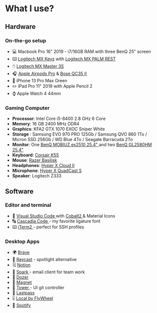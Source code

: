 # What I use?

## Hardware

### On-the-go setup

-  💻 Macbook Pro 16" 2019 - i7/16GB RAM with three BenQ 25" screen
-  ⌨️ [Logitech MX Keys](https://amzn.eu/d/2Bkfm2e) with [Logitech MX PALM REST](https://www.amazon.com.be/dp/B07VWZHCNX?psc=1&ref_=cm_sw_r_cp_ud_dp_7D3AJ6MEZ39QRS6BHJ4C)
-  🖱️ [Logitech MX Master 3S](https://amzn.eu/d/hDDCNem)
-  🎧 [Apple Airpods Pro](https://www.apple.com/airpods-pro/) &amp; [Bose QC35 II](https://amzn.to/2tc8L2w)
-  📱 iPhone 13 Pro Max Green
-  ✏️ iPad Pro 11" 2019 with Apple Pencil 2
-  ⌚️ Apple Watch 4 44mm

### Gaming Computer

-  **Processor**: Intel Core i5-8400 2.8 GHz 6 Core
-  **Memory**: 16 GB 2400 MHz DDR4
-  **Graphics**: KFA2 GTX 1070 EXOC Sniper White
-  **Storage** : Samsung EVO 970 PRO 125Gb / Samsung QVO 860 1To / Micron SSD 256Gb / WD Blue 4To / Seagate Barracuda 2To
-  **Monitor**: One [ BenQ MOBIUZ ex2510 25.4" ](https://www.benq.eu/fr-fr/monitor/gaming/ex2510.html) and two [ BenQ GL2580HM 25.4" ](https://www.amazon.fr/gp/product/B073NTHQND/ref=ppx_yo_dt_b_asin_title_o07_s00?ie=UTF8&psc=1)
-  **Keyboard**: [ Corsair K55 ](https://www.amazon.fr/Corsair-Clavier-Gaming-R%C3%A9tro-%C3%89clairage-Multicolore/dp/B01NAL5CUN/ref=sr_1_3?__mk_fr_FR=%C3%85M%C3%85%C5%BD%C3%95%C3%91&keywords=corsair+K55&qid=1578929862&sr=8-3)
-  **Mouse**: [ Razer Basilisk ](https://amzn.to/2Hzx1CZ)
-  **Headphones**: [ Hyper X Cloud II ](https://www.amazon.fr/HyperX-Cloud-Casque-Gaming-Mobile/dp/B00SAYCXWG/ref=sr_1_3?__mk_fr_FR=%C3%85M%C3%85%C5%BD%C3%95%C3%91&crid=2WK9IRC7SFD96&keywords=hyperx+cloud+2&qid=1578929916&sprefix=hyper+x+%2Caps%2C461&sr=8-3)
-  **Microphone**: [ Hyper X QuadCast S ](https://www.amazon.fr/HyperX-QuadCast-Condensateur-Anti-Vibrations-HMIQ1S-XX-RG/dp/B08G8WH435/ref=sr_1_4?__mk_fr_FR=%C3%85M%C3%85%C5%BD%C3%95%C3%91&crid=RAA0TL7CLIM5&dchild=1&keywords=hyperx+quadcast+s&qid=1624547601&sprefix=hyperx+qua%2Caps%2C168&sr=8-4)
-  **Speaker**: Logitech Z333

## Software

### Editor and terminal

-  📝 [ Visual Studio Code ](https://code.visualstudio.com/) with [ Cobalt2 ](https://github.com/wesbos/cobalt2-vscode) &amp; Material Icons
-  🔠 [ Cascadia Code ](https://github.com/microsoft/cascadia-code) - my favorite ligature font
-  ⌨️ [ iTerm2 ](https://iterm2.com/) - perfect for SSH profiles

### Desktop Apps

-  🌍 [ Brave ](https://brave.com/fr/)
-  🔎 [Raycast](https://raycast.com/) - spotlight alternative
-  🗒 [ Notion ](https://notion.so/)
-  📅 [ Spark ](https://sparkmailapp.com/) - email client for team work
-  🚧 [ Dozer ](https://github.com/Mortennn/Dozer)
-  🧲 [ Magnet ](https://magnet.crowdcafe.com/)
-  🚀 [ Tower ](https://www.git-tower.com/mac) - UI git controller
-  🔑 [ Lastpass ](https://www.lastpass.com/solutions/business-password-manager)
-  🎚 [ Local by FlyWheel ](https://localbyflywheel.com/)
-  🎵 [ Spotify ](https://www.spotify.com/)
